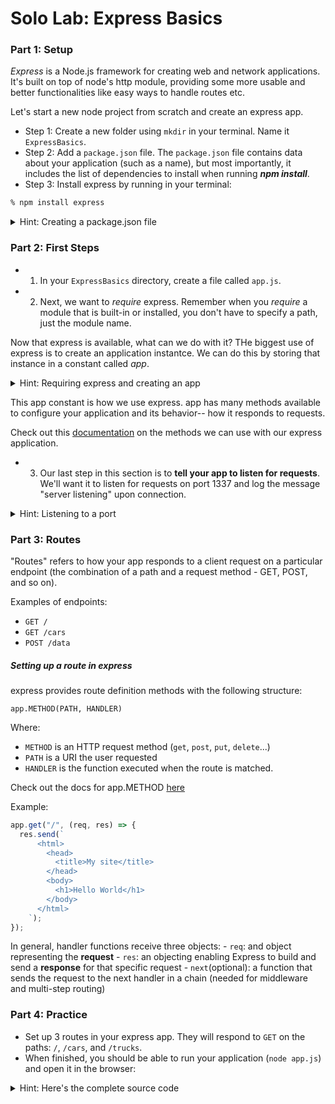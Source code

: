 # Solo Lab: Express Basics

### Part 1: Setup

_Express_ is a Node.js framework for creating web and network applications. It's built on top of node's http module, providing some more usable and better functionalities like easy ways to handle routes etc.

Let's start a new node project from scratch and create an express app.

- Step 1: Create a new folder using `mkdir` in your terminal. Name it `ExpressBasics`.
- Step 2: Add a `package.json` file. The `package.json` file contains data about your application (such as a name), but most importantly, it includes the list of dependencies to install when running **_npm install_**.
- Step 3: Install express by running in your terminal:

```zsh
% npm install express
```

<details>
<summary>Hint: Creating a package.json file</summary>
In a new folder, open your terminal and run

```zsh
% npm init
```

</details>

### Part 2: First Steps

- 1. In your `ExpressBasics` directory, create a file called `app.js`.
- 2. Next, we want to _require_ express. Remember when you _require_ a module that is built-in or installed, you don't have to specify a path, just the module name.

Now that express is available, what can we do with it? THe biggest use of express is to create an application instantce. We can do this by storing that instance in a constant called _app_.

<details>
<summary>Hint: Requiring express and creating an app</summary>

```javascript
const express = require("express");
const app = express();
```

</details>

This app constant is how we use express. app has many methods available to configure your application and its behavior-- how it responds to requests.

Check out this [documentation](https://expressjs.com/en/4x/api.html) on the methods we can use with our express application.

- 3. Our last step in this section is to **tell your app to listen for requests**. We'll want it to listen for requests on port 1337 and log the message "server listening" upon connection.

<details>
<summary>Hint: Listening to a port</summary>

```javascript
const PORT = 1337;
app.listen(PORT, () => {
  console.log(`listening on port ${PORT}`);
});
```

Try running your app.js file with the node terminal command. If all is working, that means you've got an app instance that can listen on a port for incoming HTTP requests (like GET/). However, it doesn't know what to respons to those requests. We'll fix this in the next section.

</details>

### Part 3: Routes

"Routes" refers to how your app responds to a client request on a particular endpoint (the combination of a path and a request method - GET, POST, and so on).

Examples of endpoints:

- `GET /`
- `GET /cars`
- `POST /data`

##### Setting up a route in express

express provides route definition methods with the following structure:

`app.METHOD(PATH, HANDLER)`

Where:

- `METHOD` is an HTTP request method (`get`, `post`, `put`, `delete`...)
- `PATH` is a URI the user requested
- `HANDLER` is the function executed when the route is matched.

Check out the docs for app.METHOD [here](https://expressjs.com/en/4x/api.html#app.METHOD)

Example:

```javascript
app.get("/", (req, res) => {
  res.send(`
      <html>
        <head>
          <title>My site</title>
        </head>
        <body>
          <h1>Hello World</h1>
        </body>
      </html>
    `);
});
```

In general, handler functions receive three objects: - `req`: and object representing the **request** - `res`: an objecting enabling Express to build and send a **response** for that specific request - `next`(optional): a function that sends the request to the next handler in a chain (needed for middleware and multi-step routing)

### Part 4: Practice

- Set up 3 routes in your express app. They will respond to `GET` on the paths: `/`, `/cars`, and `/trucks`.
- When finished, you should be able to run your application (`node app.js`) and open it in the browser:

<details>
<summary>Hint: Here's the complete source code</summary>

```javascript
const express = require("express");
const app = express();

app.get("/", (req, res) => {
  res.send(`
    <html>
        <head>
            <Title>Cars and Trucks</Title>
        </head>
        <body>
            <h1>The latest cars and trucks!</h1>
        </body>
    </html>`);
});

app.get("/cars", (req, res) => {
  res.send(`cars`);
});

app.get("/trucks", (req, res) => {
  res.send(`trucks`);
});

const PORT = 1337;
app.listen(PORT, () => {
  console.log(`listening on port ${PORT}`);
});
```

</details>
